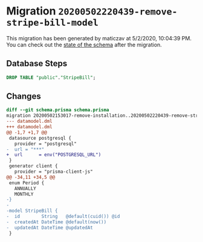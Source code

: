# Migration `20200502220439-remove-stripe-bill-model`

This migration has been generated by maticzav at 5/2/2020, 10:04:39 PM.
You can check out the [state of the schema](./schema.prisma) after the migration.

## Database Steps

```sql
DROP TABLE "public"."StripeBill";
```

## Changes

```diff
diff --git schema.prisma schema.prisma
migration 20200502153017-remove-installation..20200502220439-remove-stripe-bill-model
--- datamodel.dml
+++ datamodel.dml
@@ -1,7 +1,7 @@
 datasource postgresql {
   provider = "postgresql"
-  url = "***"
+  url      = env("POSTGRESQL_URL")
 }
 generator client {
   provider = "prisma-client-js"
@@ -34,11 +34,5 @@
 enum Period {
   ANNUALLY
   MONTHLY
-}
-
-model StripeBill {
-  id        String   @default(cuid()) @id
-  createdAt DateTime @default(now())
-  updatedAt DateTime @updatedAt
 }
```

